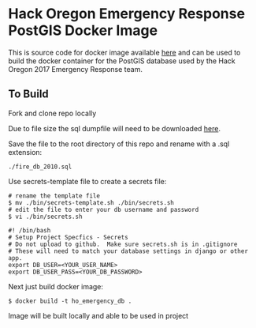 # Hack Oregon Emergency Response PostGIS Docker Image

This is source code for docker image available [here](https://hub.docker.com/r/brianhgrant/ho-emergency_db/) and can be used to build the docker container for the PostGIS database used by the Hack Oregon 2017 Emergency Response team.

## To Build

Fork and clone repo locally

Due to file size the sql dumpfile will need to be downloaded  [here](https://drive.google.com/file/d/0B7k-dMOX1R5WOWpTZDdhMFBMUW8/view?usp=sharing).  

Save the file to the root directory of this repo and rename with a .sql extension:  

    ./fire_db_2010.sql

Use secrets-template file to create a secrets file:

    # rename the template file
    $ mv ./bin/secrets-template.sh ./bin/secrets.sh
    # edit the file to enter your db username and password
    $ vi ./bin/secrets.sh

    #! /bin/bash
    # Setup Project Specfics - Secrets
    # Do not upload to github.  Make sure secrets.sh is in .gitignore
    # These will need to match your database settings in django or other app.
    export DB_USER=<YOUR_USER_NAME>
    export DB_USER_PASS=<YOUR_DB_PASSWORD>

Next just build docker image:  

    $ docker build -t ho_emergency_db .

Image will be built locally and able to be used in project
